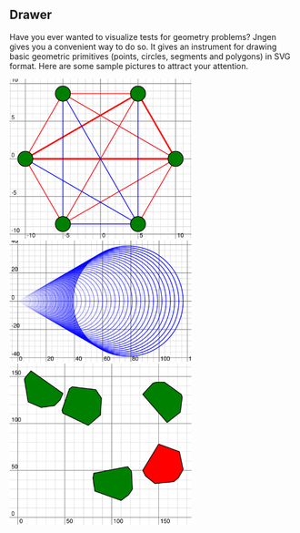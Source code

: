 ## Drawer

Have you ever wanted to visualize tests for geometry problems? Jngen gives you a convenient way to do so. It gives an instrument for drawing
basic geometric primitives (points, circles, segments and polygons) in SVG format. Here are some sample pictures to attract your attention.

<img src=pics/img1.png width=320 />
<img src=pics/img2.png width=320 />
<img src=pics/img3.png width=320 />

